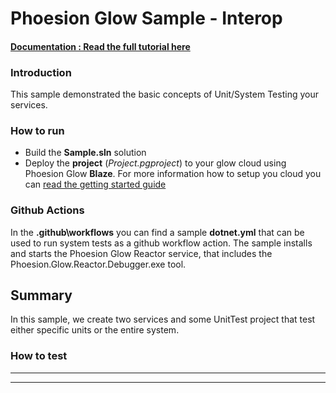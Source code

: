 # Phoesion Glow Sample - Interop


#### [Documentation : Read the full tutorial here](https://glow-docs.phoesion.com/tutorials/Testing.html)


### Introduction
This sample demonstrated the basic concepts of Unit/System Testing your services.


### How to run
- Build the **Sample.sln** solution
- Deploy the **project** (*Project.pgproject*) to your glow cloud using Phoesion Glow **Blaze**. For more information how to setup you cloud you can [read the getting started guide](https://glow-docs.phoesion.com/getting_started/DevMachine_Setup.html)


### Github Actions
In the **.github\workflows** you can find a sample **dotnet.yml** that can be used to run system tests as a github workflow action. 
The sample installs and starts the Phoesion Glow Reactor service, that includes the Phoesion.Glow.Reactor.Debugger.exe tool.


## Summary
In this sample, we create two services and some UnitTest project that test either specific units or the entire system.

### How to test
---

---




